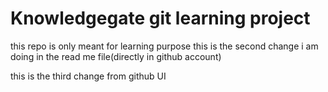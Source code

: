 # Knowledgegate git learning project

this repo is only meant for learning purpose
this is the second change i am doing in the read me file(directly in github account)

this is the third change from github UI
